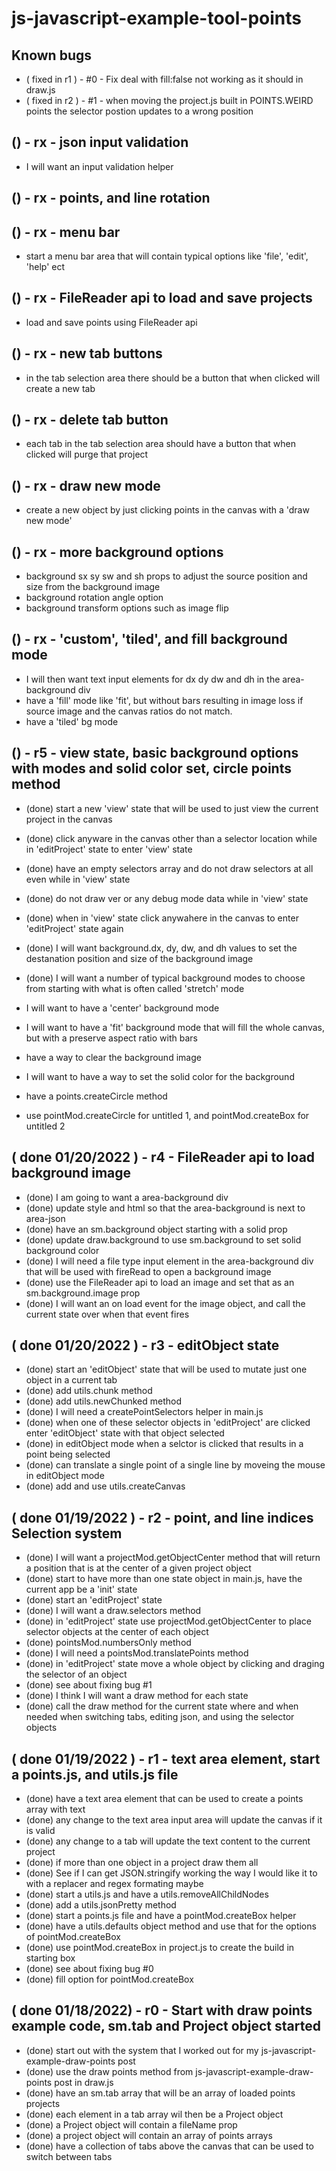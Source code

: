# js-javascript-example-tool-points

## Known bugs
* ( fixed in r1 ) - #0 - Fix deal with fill:false not working as it should in draw.js 
* ( fixed in r2 ) - #1 - when moving the project.js built in POINTS.WEIRD points the selector postion updates to a wrong position 

<!-- Maintenance -->

## () - rx - json input validation
* I will want an input validation helper

<!-- Additional Features -->

## () - rx - points, and line rotation

## () - rx - menu bar
* start a menu bar area that will contain typical options like 'file', 'edit', 'help' ect

## () - rx - FileReader api to load and save projects
* load and save points using FileReader api

## () - rx - new tab buttons
* in the tab selection area there should be a button that when clicked will create a new tab

## () - rx - delete tab button
* each tab in the tab selection area should have a button that when clicked will purge that project

## () - rx - draw new mode
* create a new object by just clicking points in the canvas with a 'draw new mode'

## () - rx - more background options
* background sx sy sw and sh props to adjust the source position and size from the background image
* background rotation angle option
* background transform options such as image flip

## () - rx - 'custom', 'tiled', and fill background mode
* I will then want text input elements for dx dy dw and dh in the area-background div
* have a 'fill' mode like 'fit', but without bars resulting in image loss if source image and the canvas ratios do not match.
* have a 'tiled' bg mode

## () - r5 - view state, basic background options with modes and solid color set, circle points method
* (done) start a new 'view' state that will be used to just view the current project in the canvas
* (done) click anyware in the canvas other than a selector location while in 'editProject' state to enter 'view' state
* (done) have an empty selectors array and do not draw selectors at all even while in 'view' state
* (done) do not draw ver or any debug mode data while in 'view' state
* (done) when in 'view' state click anywahere in the canvas to enter 'editProject' state again
* (done) I will want background.dx, dy, dw, and dh values to set the destanation position and size of the background image
* (done) I will want a number of typical background modes to choose from starting with what is often called 'stretch' mode

* I will want to have a 'center' background mode
* I will want to have a 'fit' background mode that will fill the whole canvas, but with a preserve aspect ratio with bars

* have a way to clear the background image

* I will want to have a way to set the solid color for the background

* have a points.createCircle method
* use pointMod.createCircle for untitled 1, and pointMod.createBox for untitled 2

<!-- Minimum Viable Product -->

## ( done 01/20/2022 ) - r4 - FileReader api to load background image
* (done) I am going to want a area-background div
* (done) update style and html so that the area-background is next to area-json
* (done) have an sm.background object starting with a solid prop
* (done) update draw.background to use sm.background to set solid background color
* (done) I will need a file type input element in the area-background div that will be used with fireRead to open a background image
* (done) use the FileReader api to load an image and set that as an sm.background.image prop
* (done) I will want an on load event for the image object, and call the current state over when that event fires

## ( done 01/20/2022 ) - r3 - editObject state
* (done) start an 'editObject' state that will be used to mutate just one object in a current tab
* (done) add utils.chunk method
* (done) add utils.newChunked method
* (done) I will need a createPointSelectors helper in main.js
* (done) when one of these selector objects in 'editProject' are clicked enter 'editObject' state with that object selected
* (done) in editObject mode when a selctor is clicked that results in a point being selected
* (done) can translate a single point of a single line by moveing the mouse in editObject mode
* (done) add and use utils.createCanvas

## ( done 01/19/2022 ) - r2 - point, and line indices Selection system
* (done) I will want a projectMod.getObjectCenter method that will return a position that is at the center of a given project object
* (done) start to have more than one state object in main.js, have the current app be a 'init' state
* (done) start an 'editProject' state
* (done) I will want a draw.selectors method
* (done) in 'editProject' state use projectMod.getObjectCenter to place selector objects at the center of each object
* (done) pointsMod.numbersOnly method
* (done) I will need a pointsMod.translatePoints method
* (done) in 'editProject' state move a whole object by clicking and draging the selector of an object
* (done) see about fixing bug #1
* (done) I think I will want a draw method for each state
* (done) call the draw method for the current state where and when needed when switching tabs, editing json, and using the selector objects

## ( done 01/19/2022 ) - r1 - text area element, start a points.js, and utils.js file
* (done) have a text area element that can be used to create a points array with text
* (done) any change to the text area input area will update the canvas if it is valid
* (done) any change to a tab will update the text content to the current project
* (done) if more than one object in a project draw them all
* (done) See if I can get JSON.stringify working the way I would like it to with a replacer and regex formating maybe
* (done) start a utils.js and have a utils.removeAllChildNodes
* (done) add a utils.jsonPretty method
* (done) start a points.js file and have a pointMod.createBox helper
* (done) have a utils.defaults object method and use that for the options of pointMod.createBox
* (done) use pointMod.createBox in project.js to create the build in starting box
* (done) see about fixing bug #0
* (done) fill option for pointMod.createBox

## ( done 01/18/2022) - r0 - Start with draw points example code, sm.tab and Project object started
* (done) start out with the system that I worked out for my js-javascript-example-draw-points post
* (done) use the draw points method from js-javascript-example-draw-points post in draw.js
* (done) have an sm.tab array that will be an array of loaded points projects
* (done) each element in a tab array wil then be a Project object
* (done) a Project object will contain a fileName prop
* (done) a project object will contain an array of points arrays
* (done) have a collection of tabs above the canvas that can be used to switch between tabs